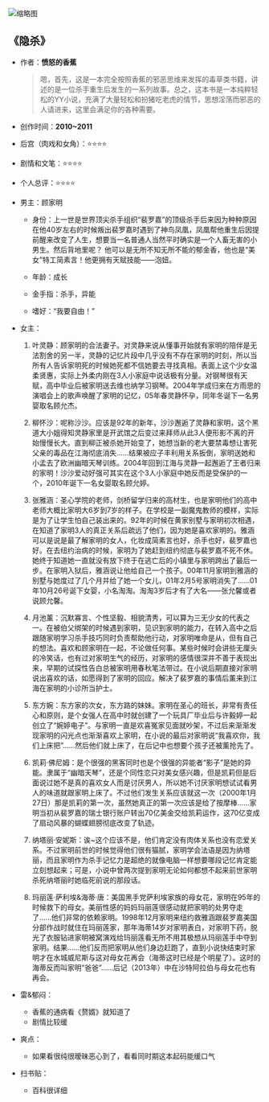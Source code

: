 ![缩略图](https://bkimg.cdn.bcebos.com/pic/a686c9177f3e670985aa176b31c79f3df9dc55ff?x-bce-process=image/resize,m_lfit,w_268,limit_1/format,f_jpg)
## 《隐杀》

- 作者：**愤怒的香蕉**
  
    > 嗯，首先，这是一本完全按照香蕉的邪恶思维来发挥的毒草类书籍，讲述的是一位杀手重生后发生的一系列故事。总之，这本书是一本纯粹轻松的YY小说，充满了大量轻松和扮猪吃老虎的情节，思想淫荡而邪恶的人请进来，这里会满足你的各种需要。

- 创作时间：**2010~2011**

- 后宫（肉戏和女角）：⭐⭐⭐⭐
- 剧情和文笔：⭐⭐⭐⭐
- 个人总评：⭐⭐⭐⭐

- 男主：顾家明

  * 身份：上一世是世界顶尖杀手组织“裴罗嘉”的顶级杀手后来因为种种原因在他40岁左右的时候叛出裴罗嘉时遇到了神鸟凤凰，凤凰帮他重生后因提前醒来改变了人生，想要当一名普通人当然平时确实是一个人畜无害的小男生。然后背地里呢？
  他可以是无所不知无所不能的郁金香，他也是“美女”特工简素言！他更拥有天赋技能——泡妞。
  
  * 年龄：成长
  * 金手指：杀手，异能
  * 嗜好：“我要自由！”

- 女主：

  1. 叶灵静：顾家明的合法妻子。对灵静来说从懂事开始就有家明的陪伴是无法割舍的另一半，灵静的记忆片段中几乎没有不存在家明的时刻，所以当所有人告诉家明死的时候她死都不信她要去寻找真相。表面上这个少女温柔贤惠，实际上外柔内刚在3人小家庭中说话极有分量。对钢琴很有天赋，高中毕业后被家明送去维也纳学习钢琴。2004年学成归来在方雨思的演唱会上的歌声唤醒了家明的记忆，05年春灵静怀孕，同年冬诞下一名男婴取名顾允杰。

  2. 柳怀沙：呢称沙沙。应该是92年的新年，沙沙邂逅了灵静和家明，这个黑道大小姐得知灵静家里是开武馆之后变过来拜师从此3人便形影不离的开始慢慢长大。直到柳正被杀她开始变了，她想当新的老大要禁毒想让害死父亲的毒品在江海彻底消失……结果被应子丰利用关系扳倒，家明送她和小孟去了欧洲幽暗天琴训练。2004年回到江海与灵静一起邂逅了王者归来的家明！沙沙爱动好强可其实在这个3人小家庭中她反而是受保护的一个，2010年诞下一名女婴取名顾允婷。
  3. 张雅涵：圣心学院的老师，剑桥留学归来的高材生，也是家明他们的高中老师大概比家明大6岁到7岁的样子。在学校是一副魔鬼教师的模样，实际是为了让学生怕自己装出来的。92年的时候在黄家别墅与家明初次相遇，在知道了家明3人的真正关系后疏远了他们，因为她是喜欢家明的。雅涵可以是说是最了解家明的女人，化妆成简素言也好，杀手也好，裴罗嘉也好。在去纽约治病的时候，家明为了她赶到纽约彻底与裴罗嘉不死不休。她终于知道她一直就没有放下终于在逃亡后的小镇里与家明跨出了最后一步。在家明入狱后，雅涵说让他给自己一个孩子。00年11月家明到雅涵的别墅与她度过了几个月并给了她一个女儿，01年2月5号家明消失了……01年10月26号诞下女婴，小名淘淘。淘淘3岁后才有了大名——张允馨或者说顾允馨。
  4. 月池薰：沉默寡言、个性坚毅、相貌清秀，可以算为三无少女的代表之一。在被伯父绑架的时候遇到家明，见识到家明的能力，在转入高中之后跟随家明学习杀手技巧同时负责帮助他行动，对家明唯命是从，但有自己的想法。喜欢和顾家明在一起，不论做任何事。某些时候时会讲些无厘头的冷笑话，也有过对家明生气的经历，对家明的感情很深并不善于表现出来，早期的试探性告白总被家明用春秋笔法带过。在小说后期直接对家明说出喜欢的话，如愿得到了家明的回应。解决了裴罗嘉的事情后薰来到江海在家明的小诊所当护士。
  5. 东方婉：东方家的次女，东方路的妹妹。家明在圣心的班长，非常有责任心和原则，是个女强人在高中时就创建了一个玩具厂毕业后与许毅婷一起创立了“婉婷电子”。与家明一直是欢喜冤家见面就吵架，不过后来渐渐发现家明的闪光点也渐渐喜欢上家明，在小说的最后对家明说“我喜欢你，我们上床把”……然后他们就上床了，在后记中也想要个孩子还被薰抢先了。
  6. 凯莉·佛尼姆：是个很强的黑客同时也是个很强的异能者“影子”是她的异能。隶属于“幽暗天琴”，还是个同性恋只对美女感兴趣，但是凯莉但是后面说过她不是真的喜欢女人而是讨厌男人，所以她不讨厌家明想试试看男人的味道就跟家明上床了。不过他们发生关系应该就这一次（2000年1月27日）那是凯莉的第一次，虽然她真正的第一次应该是给了按摩棒……家明当初从裴罗嘉的瑞士银行账户转出70亿美金交给凯莉运作，这70亿变成了扇动风暴的蝴蝶翅膀彻底改变了轨迹。
  7. 纳塔丽·安妮斯：诶~这个应该不是，他们肯定没有肉体关系也没有恋爱关系。不过家明前世的时候觉得他们很有猫腻，家明学会法语是因为纳塔丽，而且家明作为杀手记忆力是超绝的就像电脑一样想要哪段记忆肯定能立刻想起来；可是，小说中曾两次提到家明无论如何都想不起来前世家明杀死纳塔丽时她临死前说的那段话。
  8. 玛丽莲·萨利埃&海蒂·唐：美国黑手党萨利埃家族的母女花，家明在95年的时候救下的母女。美丽性感的妈妈玛丽莲很感动就把家明的处男夺走了……他们非常的依赖家明。1998年12月家明来纽约救雅涵跟裴罗嘉美国分部作战时就住在玛丽莲家，那年海蒂14岁对家明表白，对家明下药，脱光了衣服钻进家明被窝演戏给玛丽莲看无所不用其极想从玛丽莲手中夺到家明。结果……他们反而把家明从他们身边赶跑了，直到小说快结束时家明才在水城威尼斯与这对母女花再会（海蒂这时已经是个明星了）。这时的海蒂反而叫家明“爸爸”……后记（2013年）中在沙特阿拉伯与母女花也有再会。

- 雷&郁闷：

  * 香蕉的通病看《赘婿》就知道了
  * 剧情比较缓

- 爽点：
  
  * 如果看很纯很暧昧恶心到了，看看同时期这本起码能缓口气

- 扫书贴：
  
  * 百科很详细